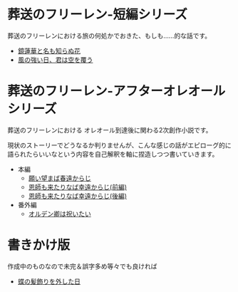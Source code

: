 # 葬送のフリーレン-短編シリーズ
葬送のフリーレンにおける旅の何処かでおきた、もしも……的な話です。

- [鏡蓮華と名も知らぬ花](./frierenSINGLE/鏡蓮華と名も知らぬ花.md)
- [風の強い日、君は空を覆う](./frierenSINGLE/風の強い日、君は空を覆う.md)


# 葬送のフリーレン-アフターオレオールシリーズ
葬送のフリーレンにおける オレオール到達後に関わる2次創作小説です。

現状のストーリーでどうなるか判りませんが、こんな感じの話がエピローグ的に語られたらいいなという内容を自己解釈を軸に捏造しつつ書いていきます。
- 本編
    - [願い望まば春遠からじ](./AfterAUREOLE/01_願い望まば春遠からじ.md)
    - [恩師も来たりなば幸遠からじ(前編)](./AfterAUREOLE/02_恩師も来たりなば幸遠からじ(前編).md)
    - [恩師も来たりなば幸遠からじ(後編)](./AfterAUREOLE/03_恩師も来たりなば幸遠からじ(後編).md)
- 番外編
    - [オルデン卿は祝いたい](./AfterAUREOLE/14_オルデン卿は祝いたい.md)

# 書きかけ版
作成中のものなので未完＆誤字多め等々でも良ければ

- [蝶の髪飾りを外した日](./draft/蝶の髪飾りを外した日.md)